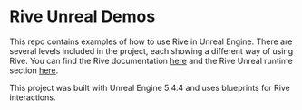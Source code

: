 # Rive Unreal Demos
 
This repo contains examples of how to use Rive in Unreal Engine. There are several levels included in the project, each showing a different way of using Rive. You can find the Rive documentation [here](https://rive.app/community/doc/introduction/docvphVOrBbl) and the Rive Unreal runtime section [here](https://rive.app/community/doc/unreal/docz17NbarFe).

This project was built with Unreal Engine 5.4.4 and uses blueprints for Rive interactions.
